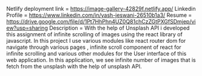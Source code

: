 Netlify deployment link = https://image-gallery-42829f.netlify.app/
Linkedin Profile = https://www.linkedin.com/in/yash-jeswani-26510b1a3/
Resume = https://drive.google.com/file/d/1Pt7HhPhn4UZ0Q81chCzZGtPXGfSDmjep/view?usp=sharing
Description = With the help of Unsplash API i developed this assignment of infinite scrolling of images using the react library of javascript. In this project I use various modules like react router dom for navigate through various pages , infinite scroll component of
react for infinite scrolling and various other modules for the User interface of this web application.
In this application, we see infinite number of images that is fetch from the unsplash with the help of unsplash API.